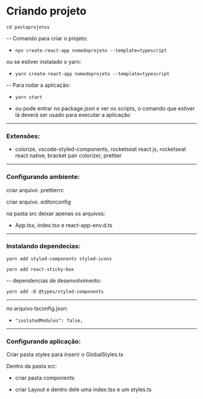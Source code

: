 # Criando projeto

 `cd pastaprojetos`

 -- Comando para criar o projeto:

 - `npx create-react-app nomedoprojeto --template=typescript`

 ou se estiver instalado o yarn: 

 - `yarn create-react-app nomedoprojeto --template=typescript`

-- Para rodar a aplicação:

 - `yarn start`

-  ou pode entrar no package.json e ver os scripts, o comando que estiver lá deverá ser usado para executar a aplicação

<hr>

### Extensões:

- colorize, vscode-styled-components, rocketseat react js, rocketseat react native, bracket pair colorizer, prettier

<hr>

### Configurando ambiente:

criar arquivo .prettierrc

criar arquivo .editorconfig

na pasta src deixar apenas os arquivos:

- App.tsx, index.tsx e react-app-env.d.ts

<hr>

### Instalando dependecias:

`yarn add styled-components styled-icons`

`yarn add react-sticky-box`

-- dependencias de desenvolvimento:

`yarn add -D @types/styled-components`

 <hr>

 no arquivo tsconfig.json: 

 - `"isolatedModules": false,`

 <hr>

 ### Configurando aplicação:

 Criar pasta styles para inserir o GlobalStyles.ts

 Dentro da pasta src: 

 - criar pasta components

 - criar Layout e dentro dele uma index.tsx e um styles.ts


